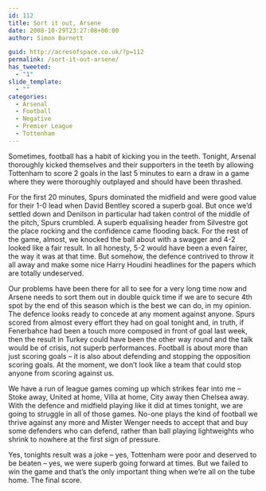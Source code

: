 ```yaml
---
id: 112
title: Sort it out, Arsene
date: 2008-10-29T23:27:08+00:00
author: Simon Barnett

guid: http://acresofspace.co.uk/?p=112
permalink: /sort-it-out-arsene/
has_tweeted:
  - "1"
slide_template:
  - ""
categories:
  - Arsenal
  - Football
  - Negative
  - Premier League
  - Tottenham
---
```

Sometimes, football has a habit of kicking you in the teeth. Tonight, Arsenal thoroughly kicked themselves and their supporters in the teeth by allowing Tottenham to score 2 goals in the last 5 minutes to earn a draw in a game where they were thoroughly outplayed and should have been thrashed.

<!--more-->

For the first 20 minutes, Spurs dominated the midfield and were good value for their 1-0 lead when David Bentley scored a superb goal. But once we&#8217;d settled down and Denilson in particular had taken control of the middle of the pitch, Spurs crumbled. A superb equalising header from Silvestre got the place rocking and the confidence came flooding back. For the rest of the game, almost, we knocked the ball about with a swagger and 4-2 looked like a fair result. In all honesty, 5-2 would have been a even fairer, the way it was at that time. But somehow, the defence contrived to throw it all away and make some nice Harry Houdini headlines for the papers which are totally undeserved.

Our problems have been there for all to see for a very long time now and Arsene needs to sort them out in double quick time if we are to secure 4th spot by the end of this season which is the best we can do, in my opinion. The defence looks ready to concede at any moment against anyone. Spurs scored from almost every effort they had on goal tonight and, in truth, if Fenerbahce had been a touch more composed in front of goal last week, then the result in Turkey could have been the other way round and the talk would be of crisis, not superb performances. Football is about more than just scoring goals &#8211; it is also about defending and stopping the opposition scoring goals. At the moment, we don&#8217;t look like a team that could stop anyone from scoring against us.

We have a run of league games coming up which strikes fear into me &#8211; Stoke away, United at home, Villa at home, City away then Chelsea away. With the defence and midfield playing like it did at times tonight, we are going to struggle in all of those games. No-one plays the kind of football we thrive against any more and Mister Wenger needs to accept that and buy some defenders who can defend, rather than ball playing lightweights who shrink to nowhere at the first sign of pressure.

Yes, tonights result was a joke &#8211; yes, Tottenham were poor and deserved to be beaten &#8211; yes, we were superb going forward at times. But we failed to win the game and that&#8217;s the only important thing when we&#8217;re all on the tube home. The final score.

